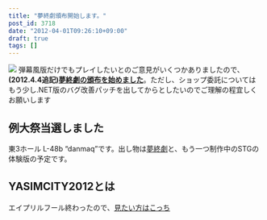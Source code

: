 ```yaml
---
title: "夢終劇頒布開始します。"
post_id: 3718
date: "2012-04-01T09:26:10+09:00"
draft: true
tags: []
---
```



![](https://danmaq.com/!/thC/tinami.jpg) 弾幕風版だけでもプレイしたいとのご意見がいくつかありましたので、**(2012.4.4追記)[夢終劇の頒布を始めました](http://e.danmaq.com/)**。ただし、ショップ委託についてはもう少し.NET版のバグ改善パッチを出してからとしたいのでご理解の程宜しくお願いします
## 例大祭当選しました
東3ホール L-48b “danmaq”です。出し物は[夢終劇](!/thC)と、もう一つ制作中のSTGの体験版の予定です。
## YASIMCITY2012とは
エイプリルフール終わったので、[見たい方はこっち](https://danmaq.com/april-2012)
